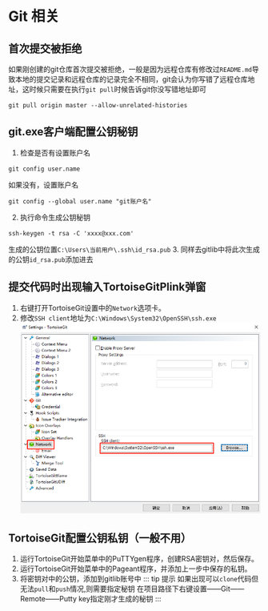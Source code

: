 # Git 相关
## 首次提交被拒绝
如果刚创建的git仓库首次提交被拒绝，一般是因为远程仓库有修改过`README.md`导致本地的提交记录和远程仓库的记录完全不相同，git会认为你写错了远程仓库地址，这时候只需要在执行`git pull`时候告诉git你没写错地址即可
``` git
git pull origin master --allow-unrelated-histories
```
## git.exe客户端配置公钥秘钥
1. 检查是否有设置账户名
```git
git config user.name
```
如果没有，设置账户名
```git
git config --global user.name "git账户名"
```
2. 执行命令生成公钥秘钥
```git
ssh-keygen -t rsa -C 'xxxx@xxx.com'
```
生成的公钥位置`C:\Users\当前用户\.ssh\id_rsa.pub`
3. 同样去gitlib中将此次生成的公钥`id_rsa.pub`添加进去

## 提交代码时出现输入TortoiseGitPlink弹窗
1. 右键打开TortoiseGit设置中的`Network`选项卡。
2. 修改`SSH client`地址为`C:\Windows\System32\OpenSSH\ssh.exe`
![](../.vuepress/public/img/ans/git-setting.png)

## TortoiseGit配置公钥私钥（一般不用）
1. 运行TortoiseGit开始菜单中的PuTTYgen程序，创建RSA密钥对，然后保存。
2. 运行TortoiseGit开始菜单中的Pageant程序，并添加上一步中保存的私钥。
3. 将密钥对中的公钥，添加到gitlib账号中
::: tip 提示
如果出现可以`clone`代码但无法`pull`和`push`情况,则需要指定秘钥
在项目路径下右键设置——Git——Remote——Putty key指定刚才生成的秘钥
:::





